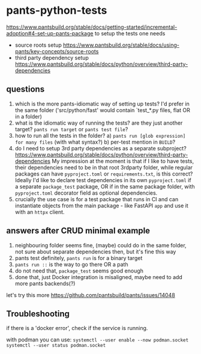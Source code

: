 # pants-python-tests

<https://www.pantsbuild.org/stable/docs/getting-started/incremental-adoption#4-set-up-pants-package>
to setup the tests one needs

- source roots setup <https://www.pantsbuild.org/stable/docs/using-pants/key-concepts/source-roots>
- third party dependency setup <https://www.pantsbuild.org/stable/docs/python/overview/third-party-dependencies>

## questions

1. which is the more pants-idiomatic way of setting up tests? I'd prefer in the same folder ('src/python/fast' would contain `test_*.py files, flat OR in a folder)
2. what is the idiomatic way of running the tests? are they just another target? `pants run target` or `pants test file`?
3. how to run all the tests in the folder? a) `pants run [glob expression] for many files` (with what syntax?) b) per-test mention in `BUILD`?
4. do I need to setup 3rd party dependencies as a separate subproject? <https://www.pantsbuild.org/stable/docs/python/overview/third-party-dependencies> My impression at the moment is that if I like to have tests, their dependencies need to be in that root 3rdparty folder, while regular packages can have `pyproject.toml` or `requirements.txt`, is this correct? Ideally I'd like to declare test dependencies in its own `pyproject.toml` if a separate `package_test` package, OR if in the same package folder, with `pyproject.toml` decorator field as optional dependencies.
5. crucially the use case is for a test package that runs in CI and can instantiate objects from the main package - like FastAPI `app` and use it with an `httpx` client.

## answers after CRUD minimal example

1. neighbouring folder seems fine, (maybe) could do in the same folder, not sure about separate dependencies then, but it's fine this way
2. pants test definitely, `pants run` is for a binary target
3. `pants run ::` is the way to go there OR a path
4. do not need that, `package_test` seems good enough
5. done that, just Docker integration is misaligned, maybe need to add more pants backends(?)

let's try this more
<https://github.com/pantsbuild/pants/issues/14048>

## Troubleshooting

if there is a 'docker error', check if the service is running.

with podman you can use:
`systemctl --user enable --now podman.socket`
`systemctl --user status podman.socket`
